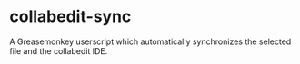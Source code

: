 # collabedit-sync
A Greasemonkey userscript which automatically synchronizes the selected file and the collabedit IDE.
